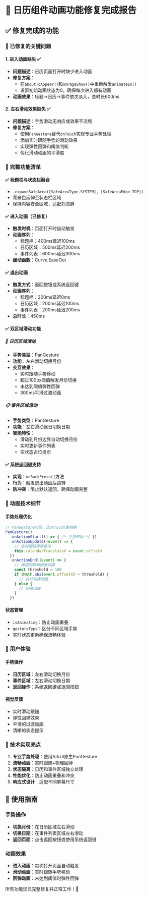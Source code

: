 # 📅 日历组件动画功能修复完成报告

## ✅ 修复完成的功能

### 🔧 已修复的关键问题

#### 1. 进入动画缺失 ✅
- **问题描述**：日历页面打开时缺少进入动画
- **修复方案**：
  - 在`aboutToAppear()`和`onPageShow()`中重新触发`animateIn()`
  - 设置初始动画状态为0，确保每次进入都有动画
- **动画效果**：标题→日历→事件依次淡入，总时长600ms

#### 2. 左右滑动效果缺失 ✅
- **问题描述**：手势滑动无响应或效果不流畅
- **修复方案**：
  - 使用`PanGesture`替代`onTouch`实现专业手势处理
  - 添加实时跟随手势的滑动效果
  - 实现弹性回弹和阈值判断
  - 优化滑动动画的平滑度

### 🎯 完整功能清单

#### ✅ 标题栏与状态栏融合
- `.expandSafeArea([SafeAreaType.SYSTEM], [SafeAreaEdge.TOP])`
- 背景色延伸至状态栏区域
- 保持内容安全区域，适配刘海屏

#### ✅ 进入动画（已修复）
- **触发时机**：页面打开时自动触发
- **动画序列**：
  - 标题栏：400ms延迟100ms
  - 日历区域：500ms延迟200ms
  - 事件列表：600ms延迟300ms
- **缓动函数**：Curve.EaseOut

#### ✅ 退出动画
- **触发方式**：返回按钮或系统返回键
- **动画序列**：
  - 标题栏：200ms延迟0ms
  - 日历区域：200ms延迟100ms
  - 事件列表：200ms延迟200ms
- **总时长**：450ms

#### ✅ 双区域滑动功能

##### 📅 日历区域滑动
- **手势类型**：PanGesture
- **功能**：左右滑动切换月份
- **交互效果**：
  - 实时跟随手势移动
  - 超过100px阈值触发月份切换
  - 未达到阈值弹性回弹
  - 300ms平滑过渡动画

##### 📋 事件区域滑动
- **手势类型**：PanGesture
- **功能**：左右滑动逐日切换日期
- **智能特性**：
  - 滑动到月份边界自动切换月份
  - 实时更新事件列表
  - 空状态占位提示

#### ✅ 系统返回键支持
- **实现**：`onBackPress()`方法
- **行为**：触发退出动画后跳转
- **防冲突**：阻止默认返回，确保动画完整

### 🎨 动画技术细节

#### 手势处理优化
```typescript
// PanGesture实现，比onTouch更精确
PanGesture()
  .onActionStart(() => { /* 手势开始 */ })
  .onActionUpdate((event) => {
    // 实时跟随手势移动
    this.calendarTranslateX = event.offsetX
  })
  .onActionEnd((event) => {
    // 阈值判断和回弹动画
    const threshold = 100
    if (Math.abs(event.offsetX) > threshold) {
      // 执行切换动画
    } else {
      // 回弹动画
    }
  })
```

#### 状态管理
- `isAnimating`：防止动画重叠
- `gestureType`：区分不同区域手势
- 实时状态更新确保流畅体验

### 📱 用户体验

#### 手势操作
- **日历区域**：左右滑动切换月份
- **事件区域**：左右滑动切换日期
- **返回操作**：系统返回键或返回按钮

#### 视觉反馈
- 实时滑动跟随
- 弹性回弹效果
- 平滑的过渡动画
- 清晰的状态提示

### 🔧 技术实现亮点

1. **专业手势处理**：使用ArkUI原生PanGesture
2. **流畅动画**：实时跟随+物理回弹
3. **状态隔离**：日历和事件区域独立处理
4. **性能优化**：防止动画重叠和冲突
5. **响应式设计**：适配不同屏幕尺寸

## 🚀 使用指南

### 手势操作
- **切换月份**：在日历区域左右滑动
- **切换日期**：在事件列表区域左右滑动
- **返回页面**：点击返回按钮或使用系统返回键

### 动画效果
- **进入动画**：每次打开页面自动触发
- **滑动动画**：实时跟随手势移动
- **回弹动画**：未达到阈值时弹性回弹

所有功能现已完整修复并正常工作！🎉